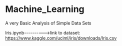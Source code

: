 # Machine_Learning
A very Basic Analysis of Simple Data Sets

Iris.ipynb---------->link to dataset: https://www.kaggle.com/uciml/iris/downloads/Iris.csv
